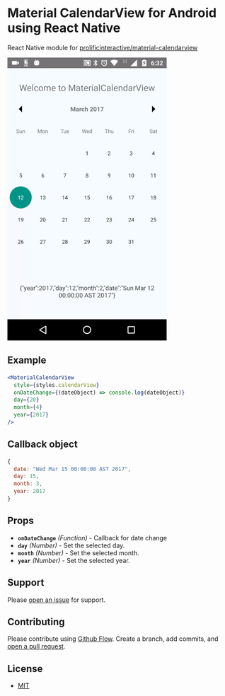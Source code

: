 # Material CalendarView for Android using React Native
React Native module for [prolificinteractive/material-calendarview](https://github.com/prolificinteractive/material-calendarview)

![Demo](/docs/calendarView.gif)

## Example
```jsx
<MaterialCalendarView 
  style={styles.calendarView} 
  onDateChange={(dateObject) => console.log(dateObject)}
  day={20} 
  month={4} 
  year={2017} 
/>
```

## Callback object
```javascript
{
  date: "Wed Mar 15 00:00:00 AST 2017",
  day: 15,
  month: 3,
  year: 2017
}
```

## Props

- **`onDateChange`** _(Function)_ - Callback for date change
- **`day`** _(Number)_ - Set the selected day.
- **`month`** _(Number)_ - Set the selected month.
- **`year`** _(Number)_ - Set the selected year.


## Support

Please [open an issue](https://github.com/williamcabrera4/react-native-android-material-calendar-view/issues/new) for support.

## Contributing

Please contribute using [Github Flow](https://guides.github.com/introduction/flow/). Create a branch, add commits, and [open a pull request](https://github.com/williamcabrera4/chrome-app-websocket-tester/pulls).

## License
- [MIT](LICENSE)
